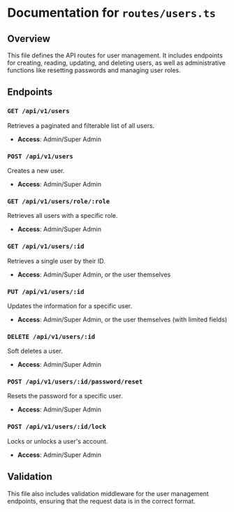 # Documentation for `routes/users.ts`

## Overview

This file defines the API routes for user management. It includes endpoints for creating, reading, updating, and deleting users, as well as administrative functions like resetting passwords and managing user roles.

## Endpoints

### `GET /api/v1/users`

Retrieves a paginated and filterable list of all users.

-   **Access**: Admin/Super Admin

### `POST /api/v1/users`

Creates a new user.

-   **Access**: Admin/Super Admin

### `GET /api/v1/users/role/:role`

Retrieves all users with a specific role.

-   **Access**: Admin/Super Admin

### `GET /api/v1/users/:id`

Retrieves a single user by their ID.

-   **Access**: Admin/Super Admin, or the user themselves

### `PUT /api/v1/users/:id`

Updates the information for a specific user.

-   **Access**: Admin/Super Admin, or the user themselves (with limited fields)

### `DELETE /api/v1/users/:id`

Soft deletes a user.

-   **Access**: Admin/Super Admin

### `POST /api/v1/users/:id/password/reset`

Resets the password for a specific user.

-   **Access**: Admin/Super Admin

### `POST /api/v1/users/:id/lock`

Locks or unlocks a user's account.

-   **Access**: Admin/Super Admin

## Validation

This file also includes validation middleware for the user management endpoints, ensuring that the request data is in the correct format.
